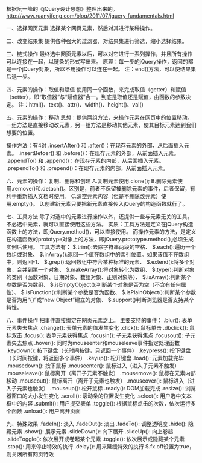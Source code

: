 根据阮一峰的《jQuery设计思想》整理出来的。
http://www.ruanyifeng.com/blog/2011/07/jquery_fundamentals.html

一、选择网页元素
选择某个网页元素，然后对其进行某种操作。

二、改变结果集
提供各种强大的过滤器，对结果集进行筛选，缩小选择结果。

三、链式操作
最终选中网页元素以后，可以对它进行一系列操作，并且所有操作可以连接在一起，以链条的形式写出来。
原理：每一步的jQuery操作，返回的都是一个jQuery对象，所以不用操作可以连在一起。
注：end()方法，可以使结果集后退一步。

四、元素的操作：取值和赋值
使用同一个函数，来完成取值（getter）和赋值（setter），即“取值器”与“赋值器”合一。到底是取值还是赋值，由函数的参数决定。
注：html()、text()、attr()、width()、height()、val()

五、元素的操作：移动
思想：提供两组方法，来操作元素在网页中的位置移动。
一组方法是直接移动改元素，另一组方法是移动其他元素，使其目标元素达到我们想要的位置。

操作方法：有4对
.insertAfter() 和 .after()：在现存元素的外部，从后面插入元素。
.insertBefoer() 和 .before()：在现存元素的外部，从前面插入元素。
.appendTo() 和 .append()：在现存元素的内部，从后面插入元素。
.prependTo() 和 .prepend()：在现存元素的内部，从前面插入元素。

六、元素的操作：复制、删除和创建
A.复制元素使用.clone();
B.删除元素使用.remove()和.detach()。区别是，前者不保留被删除元素的事件，后者保留，有利于重新插入文档时使用。
C.清空元素内容（但是不删除改元素）使用.empty()。
D.创建新元素只要把新元素直接传入jQuery的构造函数就行了。

七、工具方法
除了对选中的元素进行操作以外，还提供一些与元素无关的工具。不必选中元素，就可以直接使用这些方法。
实质：工具方法是定义在jQuery构造函数上的方法，即jQuery.method()，可以直接使用。
    而操作元素的方法，是定义在构造函数的prototype对象上的方法，即jQuery.prototype.method(),必须生成实例后使用。
工具方法有：
    $.trim():去除字符串两段的空格、
    $.each():遍历一个数组或对象、
    $.inArray():返回一个值在数组中的索引位置。如果该值不在数组中，则返回-1、
    $.grep():返回数组中符合某种标准的元素、
    $.extend():将多个对象，合并到第一个对象、
    $.makeArray():将对象转化为数组、
    $.type():判断对象的类别（函数对象、日期对象、数组对象、正则对象等）、
    $.isArray():判断某个参数是否为数组、
    $.isEmptyObject():判断某个对象是否为空（不含有任何属性）、
    $.isFunction():判断某个参数是否为函数、
    $.isPlainObject():判断某个参数是否为用“{}”或“new Object”建立的对象、
    $.support()判断浏览器是否支持某个特性。

八、事件操作
把事件直接绑定在网页元素之上。
主要支持的事件：
    .blur(): 表单元素失去焦点
    .change(): 表单元素的值发生变化
    .click(): 鼠标单击
    .dbclick(): 鼠标双击
    .focus(): 表单元素获得焦点
    .focusin(): 子元素获得焦点
    .focusout(): 子元素失去焦点
    .hover(): 同时为mouseenter和mouseleave事件指定处理函数
    .keydown(): 按下键盘（长时间按键，只返回一个事件）
    .keypress(): 按下键盘（长时间按键，将返回多个事件）
    .keyup(): 松开键盘
    .load(): 元素加载完毕
    .mousedown(): 按下鼠标
    .mouseenter(): 鼠标进入（进入子元素不触发）
    .mouseleave(): 鼠标离开（离开子元素不触发）
    .mousemove(): 鼠标在元素内部移动
    .mouseout(): 鼠标离开（离开子元素也触发）
    .mouseover(): 鼠标进入（进入子元素也触发）
    .mouseup(): 松开鼠标
    .ready(): DOM加载完成
    .resize(): 浏览器窗口的大小发生变化
    .scroll(): 滚动条的位置发生变化
    .select(): 用户选中文本框中的内容
    .submit(): 用户提交表单
    .toggle(): 根据鼠标点击的次数，依次运行多个函数
    .unload(): 用户离开页面

九、特殊效果
    .fadeIn(): 淡入
    .fadeOut(): 淡出
    .fadeTo(): 调整透明度
    .hide(): 隐藏元素
    .show(): 展示元素
    .slideDown(): 向下展开
    .slideUp(): 向上卷起
    .slideToggle(): 依次展开或卷起某个元素
    .toggle(): 依次展示或隐藏某个元素
    .stop(): 用来停止特效的执行
    .delay(): 用来延缓特效的执行
    $.fx.off设置为true，则关闭所有网页特效

